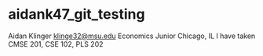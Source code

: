 # aidank47_git_testing
Aidan Klinger
klinge32@msu.edu
Economics
Junior
Chicago, IL
I have taken CMSE 201, CSE 102, PLS 202